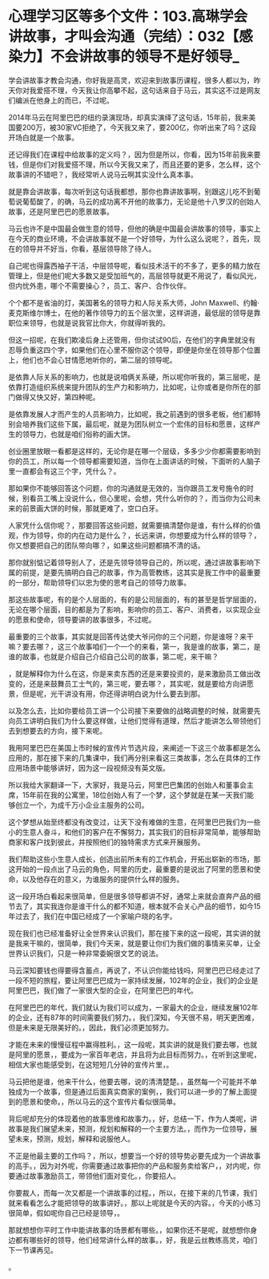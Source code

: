 # 心理学习区等多个文件：103.高琳学会讲故事，才叫会沟通（完结）：032【感染力】不会讲故事的领导不是好领导_

学会讲故事才教会沟通，你好我是高灵，欢迎来到故事历课程，很多人都以为，昨天你对我爱搭不理，今天我让你高攀不起，这句话来自于马云，其实这不过是网友们编派在他身上的而已，不过呢。

2014年马云在阿里巴巴的纽约录演现场，却真实演绎了这句话，15年前，我来美国要200万，被30家VC拒绝了，今天我又来了，要200亿，你听出来了吗？这段开场白就是一个故事。

还记得我们在课程中给故事的定义吗？，因为但是所以，你看，因为15年前我来要钱，但是你们对我爱搭不理，所以今天我又来了，而且还要的更多，怎么样，这个故事讲的不错吧？，我经常听人说马云啊其实没什么真本事。

就是靠会讲故事，每次听到这句话我都想，那你也靠讲故事啊，别跟这儿吃不到葡萄说葡萄酸了，的确，马云的成功离不开他的故事力，无论是他十八罗汉的创始人故事，还是阿里巴巴的愿景故事。

马云也许不是中国最会做生意的领导，但他的确是中国最会讲故事的领导，事实上在今天的商业环境，不会讲故事就不是一个好领导，为什么这么说呢？，首先，现在的领导并不好当，你看，基层领导除了待人。

自己呢也得露西袖子干活，中层领导呢，看似技术活干的不多了，更多的精力放在管理上，但是他们呢大多数又是受加班气的，高层领导就更不用说了，看似风光，但内忧外患，哪个不需要操心？，员工、客户、合作伙伴。

个个都不是省油的灯，美国著名的领导力和人际关系大师，John Maxwell、约翰·麦克斯维尔博士，在他的著作领导力的五个层次里，这样讲道，最低层的领导是靠职位来领导，也就是说我官比你大，你就得听我的。

但这一招呢，在我们欺凌后身上还管用，但你试试90后，在他们的字典里就没有忍辱负重这四个字，如果他们在心里不服你这个领导，即便是你坐在领导那个位置上，他们也不会心甘情愿地听你的，第二层的领导呢。

是依靠人际关系的影响力，也就是说咱俩关系硬，所以呢你听我的，第三层呢，是依靠打造组织系统来提升团队的生产力和影响力，比如呢，让你或者是你所在的部门做得又快又好，第四种呢。

是依靠发展人才而产生的人员影响力，比如呢，我之前遇到的很多老板，他们都特别会培养我们这些下属，最后呢，就是为团队树立一个宏伟的目标和愿景，这样产生的领导力，也就是咱们俗称的画大饼。

创业圈里放眼一看都是这样的，无论你是在哪一个层级，多多少少你都需要影响到你的员工，所以每一个领导都需要知道，当你在上面讲话的时候，下面听的人脑子里一直都会有这三个字，凭什么？。

那如果你不能够回答这个问题，你的沟通就是无效的，当你跟员工发号施令的时候，别看员工嘴上没说什么，但心里呢，会想，凭什么听你的？，而当你为公司未来的前景画大饼的时候，那就更难了，空口白牙。

人家凭什么信你呢？，那要回答这些问题，就需要搞清楚你是谁，有什么样的价值观，作为领导，你的内在动力是什么？，长远来讲，你想要成为什么样的领导？，你又想要把自己的团队带向哪？，如果这些问题都搞不清的话。

那你就别惦记着领导别人了，还是先领导领导自己的，所以呢，通过讲故事影响下属的前提，是要先搞明白自己的故事，作为高管教练，这其实是我工作中的最重要的一部分，帮助领导们以忠为使的思考自己的领导力故事。

那这些故事呢，有的是个人层面的，有的是公司层面的，有的甚至是哲学层面的，无论在哪个层面，目的都是为了影响，影响你的员工、客户、消费者，以实现企业的愿景和使命，领导要讲的故事很多，不过呢。

最重要的三个故事，其实就是回答传达使大爷问你的三个问题，你是谁呀？来干嘛？要去哪？，这三个故事咱们一个一个的来看，第一，我是谁的故事，第二，是谁的故事，也就是介绍自己介绍自己公司的故事，第二呢，来干嘛？

，就是解释你为什么在这，你是来卖东西的还是来要投资的，是来激励员工做出改变的，还是来鼓舞员工士气的，第三呢，要去哪？，其实呢，就是要给方向讲愿景，但是呢，光干讲没有用，你还得讲明白说为什么要去到那。

以及怎么去，比如你要给员工讲一个公司接下来要做的战略调整的时候，就需要先向员工讲明白我们为什么要这样做，让他们觉得有道理，然后才能讲怎么带领他们去到想要去的方向，接下来呢。

我用阿里巴巴在美国上市时候的宣传片节选片段，来阐述一下这三个故事都是怎么应用的，那在接下来的几集课中，我们再分别来看这三类故事，怎么在具体的工作应用场景中能够讲好，因为这一段视频没有英文版。

所以我给大家翻译一下，大家好，我是马云，阿里巴巴集团的创始人和董事会主席，15年前在我的公寓里，18位创始人有了一个梦，这个梦就是在某一天我们能够创立一个，为成千万小企业主服务的公司。

这个梦想从始至终都没有改变过，让天下没有难做的生意，在阿里巴巴我们为一些小的生意人奋斗，和他们的客户在不懈努力，其实我们的目标非常简单，能够帮助商家和客户找到彼此，并按照他们的独特需求方式来开展服务。

我们帮助这些小生意人成长，创造出前所未有的工作机会，开拓出崭新的市场，那这开始的一段点出了马云的角色，阿里的历史，最重要的是说出了阿里的愿景和使命，以及他存在的意义，为谁服务的提供什么样的服务。

这一段开场白看起来很简单，但是很多领导都讲不好，通常上来就会直奔产品的细节去了，其实我连你是谁干什么的都不知道，根本就不会关心产品的细节，如今15年过去了，我们在中国已经成了一个家喻户晓的名字。

现在我们也已经准备好让全世界来认识我们，那在接下来的这一段呢，其实讲的就是我来干嘛的，很简单，我们今天来，就是要让你们为我们做的事情来买单，让全世界认识我们，只是一种非常委婉很文艺的说法。

马云深知要钱也得要得含蓄点，再说了，不认识你能给钱吗，阿里巴巴已经走过了一段不短的旅程，要让阿里巴巴成为一家持续发展，102年的企业，我们的企业是阿里巴巴，我们做了一家很大型的企业，在阿里巴巴的年代。

在阿里巴巴的年代，我们就认为我们可以成为，一家最大的企业，继续发展102年的企业，还有87年的时间需要我们努力。，我们深知，今天很不易，明天更困难，但是未来是无限美好的。，因此，我们必须更加努力。

才能在未来的慢慢征程中赢得胜利。，这一段呢，其实讲的就是我们要去哪，也就是阿里的愿景，，要成为一家百年老店，并且将为此目标而努力。，在听到这里呢，相信大家也能感受到，在这短短几分钟的宣传片里，。

马云把他是谁，他来干什么，他要去哪，说的清清楚楚。，虽然每一个可能并不单独成为一个故事，但是通过后面真实商家的案例，，我们可以进一步的了解上面提到的愿景和使命。，所以马云的这个宣传片看似很简单。

背后呢却充分的体现着他的故事思维和故事力。，好，总结一下，作为人类呢，讲故事是我们展望未来，预测，规划和解释的一个主要方法。，而作为一位领导，展望未来，预测，规划，解释和说服他人。

不正是他最主要的工作吗？，所以，想要当一个好的领导势必要先成为一个讲故事的高手。，因为对外呢，你需要通过故事把你的产品和服务卖给客户，，对内呢，你要通过故事激励员工，带领他们面对变化。，你要招人。

你要裁人，而每一次又都是一个讲故事的过程。，所以，在接下来的几节课，我们就来看看怎么才能把领导的故事讲好。，那以上呢就是今天的内容。，今天的小练习很简单，假如呢你自己已经是领导，。

那就想想你平时工作中能讲故事的场景都有哪些。，如果你还不是呢，就想想你身边都有哪些好的领导，他们经常讲什么样的故事。，好，我是云丝教练高灵，咱们下一节课再见。

。